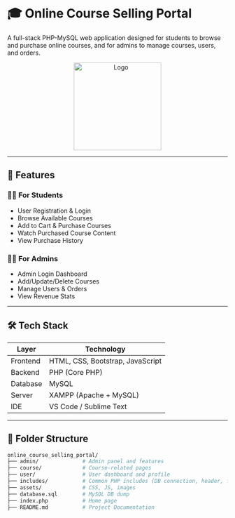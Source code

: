 # 🎓 Online Course Selling Portal

A full-stack PHP-MySQL web application designed for students to browse and purchase online courses, and for admins to manage courses, users, and orders.

<p align="center">
  <img src="assets/logo.png" alt="Logo" width="200"/> <!-- Replace with your logo path or delete this line -->
</p>

---

## 🚀 Features

### 👨‍🎓 For Students
- User Registration & Login
- Browse Available Courses
- Add to Cart & Purchase Courses
- Watch Purchased Course Content
- View Purchase History

### 🧑‍💼 For Admins
- Admin Login Dashboard
- Add/Update/Delete Courses
- Manage Users & Orders
- View Revenue Stats

---

## 🛠️ Tech Stack

| Layer      | Technology            |
|------------|------------------------|
| Frontend   | HTML, CSS, Bootstrap, JavaScript |
| Backend    | PHP (Core PHP)        |
| Database   | MySQL                 |
| Server     | XAMPP (Apache + MySQL) |
| IDE        | VS Code / Sublime Text |

---

## 📁 Folder Structure

```bash
online_course_selling_portal/
├── admin/              # Admin panel and features
├── course/             # Course-related pages
├── user/               # User dashboard and profile
├── includes/           # Common PHP includes (DB connection, header, footer)
├── assets/             # CSS, JS, images
├── database.sql        # MySQL DB dump
├── index.php           # Home page
├── README.md           # Project Documentation

